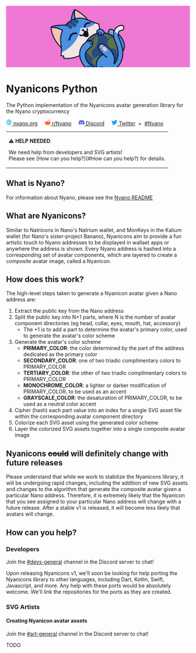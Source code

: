 ![Nyano](nyanicons/resources/media/banner-nyano-earth-1500x500.jpeg)

# Nyanicons Python

The Python implementation of the Nyanicons avatar generation library for the Nyano cryptocurrency

[<img src="nyanicons/resources/media/ico-www.png" width="16" height="16"> nyano.org](https://nyano.org)
&nbsp;&nbsp;&nbsp;&nbsp;[<img src="nyanicons/resources/media/ico-reddit.png" width="16" height="16"> r/Nyano](https://reddit.com/r/nyano/)
&nbsp;&nbsp;&nbsp;&nbsp;[<img src="nyanicons/resources/media/ico-discord.png" width="16" height="16"> Discord](https://discord.gg/bAeGuKpKtA)
&nbsp;&nbsp;&nbsp;&nbsp;[<img src="nyanicons/resources/media/ico-twitter.png" width="16" height="16"> Twitter](https://twitter.com/Nyanocrypto) &nbsp;+&nbsp; [#Nyano](https://twitter.com/search?q=%23Nyano)

<table><tr><td>

⚠️ **HELP NEEDED**  

We need help from developers and SVG artists!  
Please see [How can you help?](#How can you help?) for details.

</td></tr></table>

## What is Nyano?

For information about Nyano, please see the [Nyano README](README_NYANO)
  
## What are Nyanicons?

Similar to Natricons in Nano's Natrium wallet, and MonKeys in the Kalium wallet (for Nano's sister-project Banano), 
Nyanicons aim to provide a fun artistic touch to Nyano addresses to be displayed in wallaet apps or anywhere the address
is shown. Every Nyano address is hashed into a corresponding set of avatar components, which are layered to create a 
composite avatar image, called a Nyanicon. 

## How does this work?

The high-level steps taken to generate a Nyanicon avatar given a Nano address are:
1. Extract the public key from the Nano address
2. Split the public key into N+1 parts, where N is the number of avatar component directories (eg head, collar, eyes, mouth, hat, accessory)
   * The +1 is to add a part to determine the avatar's primary color, used to generate the avatar's color scheme
3. Generate the avatar's color scheme
   * **PRIMARY_COLOR**: the color determined by the part of the address dedicated as the primary color
   * **SECONDARY_COLOR**: one of two triadic complimentary colors to PRIMARY_COLOR
   * **TERTIARY_COLOR**: the other of two triadic complimentary colors to PRIMARY_COLOR
   * **MONOCHROME_COLOR**: a lighter or darker modification of PRIMARY_COLOR, to be used as an accent
   * **GRAYSCALE_COLOR**: the desaturation of PRIMARY_COLOR, to be used as a neutral color accent
4. Cipher (hash) each part value into an index for a single SVG asset file within the corresponding avatar component directory 
5. Colorize each SVG asset using the generated color scheme
6. Layer the colorized SVG assets together into a single composite avatar image 

## Nyanicons ~~could~~ will definitely change with future releases

Please understand that while we work to stabilize the Nyanicons library, it will be undergoing rapid changes, including 
the addition of new SVG assets and changes to the algorithm that generate the composite avatar given a particular Nano 
address. Therefore, it is extremely likely that the Nyanicon that you see assigned to your particular Nano address will 
change with a future release. After a stable v1 is released, it will become less likely that avatars will change.

## How can you help?

### Developers

Join the [#devs-general](https://discord.com/channels/903341738054258748/903478614757089310) channel in the Discord
server to chat!

Upon releasing Nyanicons v1, we'll soon be looking for help porting the Nyanicons library to other languages, 
including Dart, Kotlin, Swift, Javascript, and more. Any help with these ports would be absolutely welcome. We'll link
the repositories for the ports as they are created.

### SVG Artists

#### Creating Nyanicon avatar assets

Join the [#art-general](https://discord.com/channels/903341738054258748/903478579646595083) channel in the Discord
server to chat!

TODO
